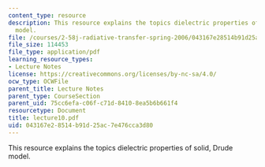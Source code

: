 ```yaml
---
content_type: resource
description: This resource explains the topics dielectric properties of solid, Drude
  model.
file: /courses/2-58j-radiative-transfer-spring-2006/043167e28514b91d25ac7e476cca3d80_lecture10.pdf
file_size: 114453
file_type: application/pdf
learning_resource_types:
- Lecture Notes
license: https://creativecommons.org/licenses/by-nc-sa/4.0/
ocw_type: OCWFile
parent_title: Lecture Notes
parent_type: CourseSection
parent_uid: 75cc6efa-c06f-c71d-8410-8ea5b6b661f4
resourcetype: Document
title: lecture10.pdf
uid: 043167e2-8514-b91d-25ac-7e476cca3d80
---
```

This resource explains the topics dielectric properties of solid, Drude model.
